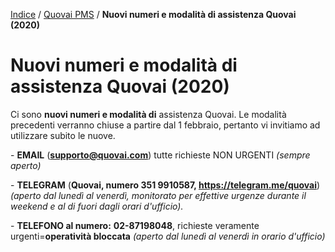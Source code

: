[Indice](index.md) / [Quovai PMS](quovai-pms-it.md) / **Nuovi numeri e modalità di assistenza Quovai (2020)**

# Nuovi numeri e modalità di assistenza Quovai (2020)

Ci sono **nuovi numeri e modalità di** assistenza Quovai. Le modalità precedenti verranno chiuse a partire dal 1 febbraio, pertanto vi invitiamo ad utilizzare subito le nuove.

\- **EMAIL** (**[supporto@quovai.com](mailto:supporto@quovai.com)**) tutte richieste NON URGENTI *(sempre aperto)*

\- **TELEGRAM** (**Quovai, numero 351 9910587, https://telegram.me/quovai**) *(aperto dal lunedì al venerdì, monitorato per effettive urgenze durante il weekend e al di fuori dagli orari d'ufficio).*

\- **TELEFONO al numero:** **02-87198048**, richieste veramente urgenti=**operatività bloccata** *(aperto dal lunedì al venerdì in orario d'ufficio)*